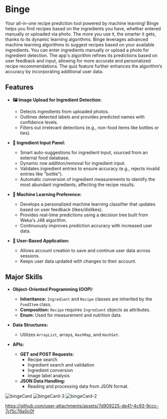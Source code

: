 # Binge

Your all-in-one recipe prediction tool powered by machine learning! Binge helps you find recipes based on the ingredients you have, whether entered manually or uploaded via photo. The more you use it, the smarter it gets, thanks to its dynamic learning algorithms.
Binge leverages advanced machine learning algorithms to suggest recipes based on your available ingredients. You can enter ingredients manually or upload a photo for ingredient detection. The app's algorithm refines its predictions based on user feedback and input, allowing for more accurate and personalized recipe recommendations. The quiz feature further enhances the algorithm’s accuracy by incorporating additional user data.

## Features

- **🖼 Image Upload for Ingredient Detection:**
  - Detects ingredients from uploaded photos.
  - Outlines detected labels and provides predicted names with confidence levels.
  - Filters out irrelevant detections (e.g., non-food items like bottles or ties).

- **🍅 Ingredient Input Panel:**
  - Smart auto-suggestions for ingredient input, sourced from an external food database.
  - Dynamic row addition/removal for ingredient input.
  - Validates ingredient entries to ensure accuracy (e.g., rejects invalid entries like "bottle").
  - Automatic conversion of ingredient measurements to identify the most abundant ingredients, affecting the recipe results.

- **🤖 Machine Learning Preference:**
  - Develops a personalized machine learning classifier that updates based on user feedback (likes/dislikes).
  - Provides real-time predictions using a decision tree built from Weka's J48 algorithm.
  - Continuously improves prediction accuracy with increased user data.

- **👤 User-Based Application:**
  - Allows account creation to save and continue user data across sessions.
  - Keeps user data updated with changes to their account.

## Major Skills

- **Object-Oriented Programming (OOP):**
  - **Inheritance:** `Ingredient` and `Recipe` classes are inherited by the `FoodItem` class.
  - **Composition:** `Recipe` requires `Ingredient` objects as attributes.
  - **Enum:** Used for measurement and nutrition data.

- **Data Structures:**
  - Utilizes `ArrayList`, arrays, `HashMap`, and `HashSet`.

- **APIs:**
  - **GET and POST Requests:**
    - Recipe search
    - Ingredient search and validation
    - Ingredient conversion
    - Image label analysis
  - **JSON Data Handling:**
    - Reading and processing data from JSON format.


![bingeCard](https://github.com/user-attachments/assets/bf41be06-9354-42fa-a3c5-0dcce5da253f)
![bingeCard-3](https://github.com/user-attachments/assets/77367be1-9ee9-4687-ba76-94aad8bcb1a2)
![bingeCard-2](https://github.com/user-attachments/assets/453b98fe-ebfd-4027-8d79-9cbb166d9667)

https://github.com/user-attachments/assets/7d909225-de41-4c93-9ccc-7cf5c76a0c0f


